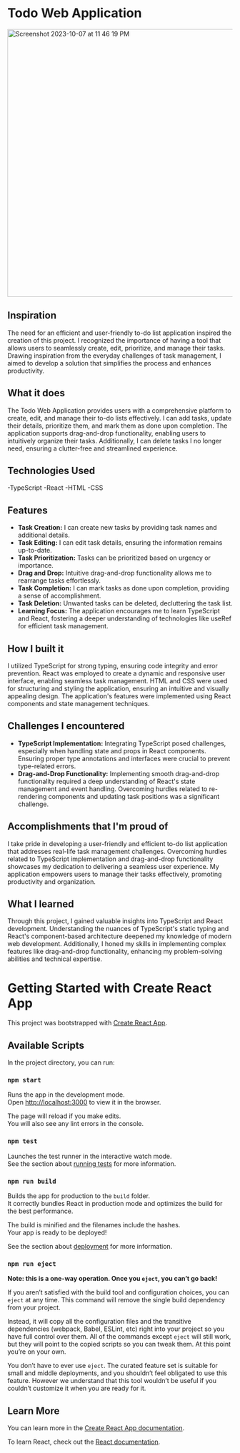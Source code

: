 # Todo Web Application
<img width="600" alt="Screenshot 2023-10-07 at 11 46 19 PM" src="https://github.com/sumtzehern/todolist_ts/assets/77678835/e1059214-0415-4533-814b-ccb10f160e78">


## Inspiration
The need for an efficient and user-friendly to-do list application inspired the creation of this project. I recognized the importance of having a tool that allows users to seamlessly create, edit, prioritize, and manage their tasks. Drawing inspiration from the everyday challenges of task management, I aimed to develop a solution that simplifies the process and enhances productivity.

## What it does
The Todo Web Application provides users with a comprehensive platform to create, edit, and manage their to-do lists effectively. I can add tasks, update their details, prioritize them, and mark them as done upon completion. The application supports drag-and-drop functionality, enabling users to intuitively organize their tasks. Additionally, I can delete tasks I no longer need, ensuring a clutter-free and streamlined experience.

## Technologies Used
-TypeScript
-React
-HTML
-CSS

## Features
- **Task Creation:** I can create new tasks by providing task names and additional details.
- **Task Editing:** I can edit task details, ensuring the information remains up-to-date.
- **Task Prioritization:** Tasks can be prioritized based on urgency or importance.
- **Drag and Drop:** Intuitive drag-and-drop functionality allows me to rearrange tasks effortlessly.
- **Task Completion:** I can mark tasks as done upon completion, providing a sense of accomplishment.
- **Task Deletion:** Unwanted tasks can be deleted, decluttering the task list.
- **Learning Focus:** The application encourages me to learn TypeScript and React, fostering a deeper understanding of technologies like useRef for efficient task management.

## How I built it
I utilized TypeScript for strong typing, ensuring code integrity and error prevention. React was employed to create a dynamic and responsive user interface, enabling seamless task management. HTML and CSS were used for structuring and styling the application, ensuring an intuitive and visually appealing design. The application's features were implemented using React components and state management techniques.

## Challenges I encountered
- **TypeScript Implementation:** Integrating TypeScript posed challenges, especially when handling state and props in React components. Ensuring proper type annotations and interfaces were crucial to prevent type-related errors.
- **Drag-and-Drop Functionality:** Implementing smooth drag-and-drop functionality required a deep understanding of React's state management and event handling. Overcoming hurdles related to re-rendering components and updating task positions was a significant challenge.

## Accomplishments that I'm proud of
I take pride in developing a user-friendly and efficient to-do list application that addresses real-life task management challenges. Overcoming hurdles related to TypeScript implementation and drag-and-drop functionality showcases my dedication to delivering a seamless user experience. My application empowers users to manage their tasks effectively, promoting productivity and organization.

## What I learned
Through this project, I gained valuable insights into TypeScript and React development. Understanding the nuances of TypeScript's static typing and React's component-based architecture deepened my knowledge of modern web development. Additionally, I honed my skills in implementing complex features like drag-and-drop functionality, enhancing my problem-solving abilities and technical expertise.












# Getting Started with Create React App

This project was bootstrapped with [Create React App](https://github.com/facebook/create-react-app).

## Available Scripts

In the project directory, you can run:

### `npm start`

Runs the app in the development mode.\
Open [http://localhost:3000](http://localhost:3000) to view it in the browser.

The page will reload if you make edits.\
You will also see any lint errors in the console.

### `npm test`

Launches the test runner in the interactive watch mode.\
See the section about [running tests](https://facebook.github.io/create-react-app/docs/running-tests) for more information.

### `npm run build`

Builds the app for production to the `build` folder.\
It correctly bundles React in production mode and optimizes the build for the best performance.

The build is minified and the filenames include the hashes.\
Your app is ready to be deployed!

See the section about [deployment](https://facebook.github.io/create-react-app/docs/deployment) for more information.

### `npm run eject`

**Note: this is a one-way operation. Once you `eject`, you can’t go back!**

If you aren’t satisfied with the build tool and configuration choices, you can `eject` at any time. This command will remove the single build dependency from your project.

Instead, it will copy all the configuration files and the transitive dependencies (webpack, Babel, ESLint, etc) right into your project so you have full control over them. All of the commands except `eject` will still work, but they will point to the copied scripts so you can tweak them. At this point you’re on your own.

You don’t have to ever use `eject`. The curated feature set is suitable for small and middle deployments, and you shouldn’t feel obligated to use this feature. However we understand that this tool wouldn’t be useful if you couldn’t customize it when you are ready for it.

## Learn More

You can learn more in the [Create React App documentation](https://facebook.github.io/create-react-app/docs/getting-started).

To learn React, check out the [React documentation](https://reactjs.org/).
